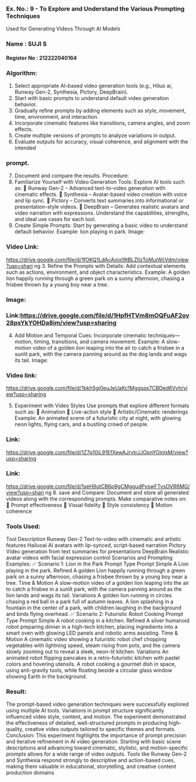 ### Ex. No.: 9 - To Explore and Understand the Various Prompting Techniques
Used for Generating Videos Through AI Models
### Name : SUJI S
#### Register No : 212222040164
### Algorithm:
1. Select appropriate AI-based video generation tools (e.g., Hiluo ai, Runway Gen-2,
Synthesia, Pictory, DeepBrain).
2. Start with basic prompts to understand default video generation behavior.
3. Gradually refine prompts by adding elements such as style, movement, time,
environment, and interaction.
4. Incorporate cinematic features like transitions, camera angles, and zoom effects.
5. Create multiple versions of prompts to analyze variations in output.
6. Evaluate outputs for accuracy, visual coherence, and alignment with the intended
### prompt.
7. Document and compare the results.
Procedure:
1. Familiarize Yourself with Video Generation Tools:
Explore AI tools such as:
 Runway Gen-2 – Advanced text-to-video generation with cinematic effects.
 Synthesia – Avatar-based video creation with voice and lip sync.
 Pictory – Converts text summaries into informational or presentation-style videos.
 DeepBrain – Generates realistic avatars and video narration with expressions.
Understand the capabilities, strengths, and ideal use cases for each tool.
2. Create Simple Prompts:
Start by generating a basic video to understand default behavior.
Example: lion playing in park.
Image:
### Video Link:
https://drive.google.com/file/d/1fOKQ1LdAcAoixI9tBLZIlzToMuiWcVdm/view?usp=shari
ng
3. Refine the Prompts with Details:
Add contextual elements such as actions, environment, and object characteristics.
Example: A golden lion happily running through a green park on a sunny afternoon, chasing
a frisbee thrown by a young boy near a tree.
### Image:
### Link:https://drive.google.com/file/d/1HpfHTVm8mOQFuAF2ov28psYkYOHDa8im/view?usp=sharing
4. Add Motion and Temporal Cues:
Incorporate cinematic techniques—motion, timing, transitions, and camera movement.
Example: A slow-motion video of a golden lion leaping into the air to catch a frisbee in a
sunlit park, with the camera panning around as the dog lands and wags its tail.
Image:
### Video link:
https://drive.google.com/file/d/1bkh5gi0euJeUaKc1Mggspx7CBDed6Vvh/view?usp=sharing

5. Experiment with Video Styles
Use prompts that explore different formats such as:
 Animation
 Live-action style
 Artistic/Cinematic renderings
Example: An animated scene of a futuristic city at night, with glowing neon lights, flying
cars, and a bustling crowd of people.
### Link:
https://drive.google.com/file/d/1Z7q10iL91EfXewAJrvtrJJOpnYOinlxM/view?usp=sharing
### Link:
https://drive.google.com/file/d/1seH9utCB6p9gCMggudPyswFTysOVR6MG/view?usp=shari
ng
8. save and Compare:
Document and store all generated videos along with the corresponding prompts. Make
comparative notes on:
 Prompt effectiveness
 Visual fidelity
 Style consistency
 Motion coherence
### Tools Used:
Tool Description
Runway Gen-2 Text-to-video with cinematic and artistic features
Hailuoai AI avatars with lip-synced, script-based narration
Pictory Video generation from text summaries for presentations
DeepBrain Realistic avatar videos with facial expression control
Scenarios and Prompting Examples:
✅ Scenario 1: Lion in the Park
Prompt
Type Prompt
Simple A Lion playing in the park.
Refined A golden Lion happily running through a green park on a sunny afternoon, chasing
a frisbee thrown by a young boy near a tree.
Time &
Motion
A slow-motion video of a golden lion leaping into the air to catch a frisbee in a
sunlit park, with the camera panning around as the lion lands and wags its tail.
Variations
A golden lion running in circles chasing a red ball in a park full of autumn leaves.
A lion splashing in a fountain in the center of a park, with children laughing in the
background and birds flying overhead.
✅ Scenario 2: Futuristic Robot Cooking
Prompt
Type Prompt
Simple A robot cooking in a kitchen.
Refined
A silver humanoid robot preparing dinner in a high-tech kitchen, placing
ingredients into a smart oven with glowing LED panels and robotic arms
assisting.
Time &
Motion
A cinematic video showing a futuristic robot chef chopping vegetables with
lightning speed, steam rising from pots, and the camera slowly zooming out to
reveal a sleek, neon-lit kitchen.
Variations
An animated robot flipping pancakes in a retro-futuristic kitchen with pastel
colors and hovering utensils.
A robot cooking a gourmet dish in space, using anti-gravity tools, while floating
beside a circular glass window showing Earth in the background.
### Result:
The prompt-based video generation techniques were successfully explored using multiple AI
tools. Variations in prompt structure significantly influenced video style, content, and motion.
The experiment demonstrated the effectiveness of detailed, well-structured prompts in
producing high-quality, creative video outputs tailored to specific themes and formats.
Conclusion:
This experiment highlights the importance of prompt precision and iterative refinement in AI
video generation. Starting with basic scene descriptions and advancing toward cinematic,
stylistic, and motion-specific prompts allows for a wide range of video outputs. Tools like
Runway Gen-2 and Synthesia respond strongly to descriptive and action-based cues, making
them valuable in educational, storytelling, and creative content production domains
